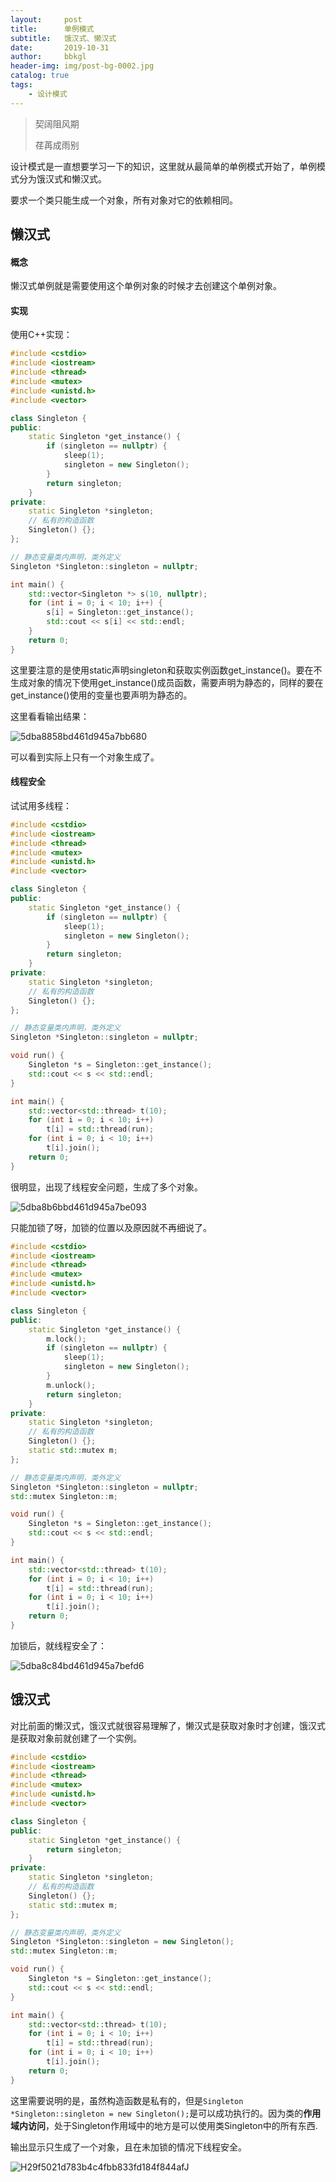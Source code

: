 ```yaml
---
layout:     post
title:      单例模式
subtitle:   饿汉式、懒汉式
date:       2019-10-31
author:     bbkgl
header-img: img/post-bg-0002.jpg
catalog: true
tags:
    - 设计模式
---
```


>契阔阻风期
>
>荏苒成雨别

设计模式是一直想要学习一下的知识，这里就从最简单的单例模式开始了，单例模式分为饿汉式和懒汉式。

要求一个类只能生成一个对象，所有对象对它的依赖相同。

## 懒汉式

#### 概念

懒汉式单例就是需要使用这个单例对象的时候才去创建这个单例对象。

#### 实现

使用C++实现：

```cpp
#include <cstdio>
#include <iostream>
#include <thread>
#include <mutex>
#include <unistd.h>
#include <vector>

class Singleton {
public:
    static Singleton *get_instance() {
        if (singleton == nullptr) {
            sleep(1);
            singleton = new Singleton();
        }
        return singleton;
    }
private:
    static Singleton *singleton;
    // 私有的构造函数
    Singleton() {};
};

// 静态变量类内声明，类外定义
Singleton *Singleton::singleton = nullptr;

int main() {
    std::vector<Singleton *> s(10, nullptr);
    for (int i = 0; i < 10; i++) {
        s[i] = Singleton::get_instance();
        std::cout << s[i] << std::endl;
    }    
    return 0;
}
```

这里要注意的是使用static声明singleton和获取实例函数get_instance()。要在不生成对象的情况下使用get_instance()成员函数，需要声明为静态的，同样的要在get_instance()使用的变量也要声明为静态的。

这里看看输出结果：

![5dba8858bd461d945a7bb680](../cloud_img/5dba8858bd461d945a7bb680.jpg)

可以看到实际上只有一个对象生成了。

#### 线程安全

试试用多线程：

```cpp
#include <cstdio>
#include <iostream>
#include <thread>
#include <mutex>
#include <unistd.h>
#include <vector>

class Singleton {
public:
    static Singleton *get_instance() {
        if (singleton == nullptr) {
            sleep(1);
            singleton = new Singleton();
        }
        return singleton;
    }
private:
    static Singleton *singleton;
    // 私有的构造函数
    Singleton() {};
};

// 静态变量类内声明，类外定义
Singleton *Singleton::singleton = nullptr;

void run() {
    Singleton *s = Singleton::get_instance();
    std::cout << s << std::endl;
}

int main() {
    std::vector<std::thread> t(10);
    for (int i = 0; i < 10; i++) 
        t[i] = std::thread(run);
    for (int i = 0; i < 10; i++) 
        t[i].join();
    return 0;
}
```

很明显，出现了线程安全问题，生成了多个对象。

![5dba8b6bbd461d945a7be093](../cloud_img/5dba8b6bbd461d945a7be093.jpg)

只能加锁了呀，加锁的位置以及原因就不再细说了。

```cpp
#include <cstdio>
#include <iostream>
#include <thread>
#include <mutex>
#include <unistd.h>
#include <vector>

class Singleton {
public:
    static Singleton *get_instance() {
        m.lock();
        if (singleton == nullptr) {
            sleep(1);
            singleton = new Singleton();
        }
        m.unlock();
        return singleton;
    }
private:
    static Singleton *singleton;
    // 私有的构造函数
    Singleton() {};
    static std::mutex m;
};

// 静态变量类内声明，类外定义
Singleton *Singleton::singleton = nullptr;
std::mutex Singleton::m;

void run() {
    Singleton *s = Singleton::get_instance();
    std::cout << s << std::endl;
}

int main() {
    std::vector<std::thread> t(10);
    for (int i = 0; i < 10; i++) 
        t[i] = std::thread(run);
    for (int i = 0; i < 10; i++) 
        t[i].join();
    return 0;
}
```

加锁后，就线程安全了：

![5dba8c84bd461d945a7befd6](../cloud_img/5dba8c84bd461d945a7befd6.jpg)

## 饿汉式

对比前面的懒汉式，饿汉式就很容易理解了，懒汉式是获取对象时才创建，饿汉式是获取对象前就创建了一个实例。

```cpp
#include <cstdio>
#include <iostream>
#include <thread>
#include <mutex>
#include <unistd.h>
#include <vector>

class Singleton {
public:
    static Singleton *get_instance() {
        return singleton;
    }
private:
    static Singleton *singleton;
    // 私有的构造函数
    Singleton() {};
    static std::mutex m;
};

// 静态变量类内声明，类外定义
Singleton *Singleton::singleton = new Singleton();
std::mutex Singleton::m;

void run() {
    Singleton *s = Singleton::get_instance();
    std::cout << s << std::endl;
}

int main() {
    std::vector<std::thread> t(10);
    for (int i = 0; i < 10; i++) 
        t[i] = std::thread(run);
    for (int i = 0; i < 10; i++) 
        t[i].join();
    return 0;
}
```

这里需要说明的是，虽然构造函数是私有的，但是`Singleton *Singleton::singleton = new Singleton();`是可以成功执行的。因为类的**作用域内访问**，处于Singleton作用域中的地方是可以使用类Singleton中的所有东西.

输出显示只生成了一个对象，且在未加锁的情况下线程安全。

![H29f5021d783b4c4fbb833fd184f844afJ](../cloud_img/H29f5021d783b4c4fbb833fd184f844afJ.jpg)